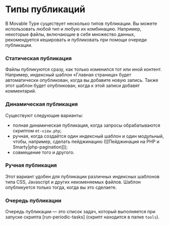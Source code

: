 # Типы публикаций

В Movable Type существует несколько типов публикации. Вы можете использовать любой тип и любую их комбинацию. Например, некоторые файлы, включающие в себя множество данных, рекомендуется кешировать и публиковать при помощи очереди публикации.

### Статическая публикация

Файлы публикуются сразу, как только изменился тот или иной контент. Например, индексный шаблон «Главная страница» будет автоматически опубликован, когда вы добавите новую запись. Также этот шаблон будет опубликован, когда к этой записи добавят комментарий.

### Динамическая публикация

Существуют следующие варианты:

* полная динамическая публикация, когда запросы обрабатываются скриптом `mt-view.php`;
* ручная, когда создаётся один индексный шаблон и один модульный, чтобы, например, сделать пейджинацию ([[Пейджинация на PHP и Smarty|php-pagination]]);
* совмещение того и другого.

### Ручная публикация
Этот вариант удобен для публикации различных индексных шаблонов типа CSS, Javascript и других неизменяемых файлов. Шаблон опубликуется только тогда, когда вы это сделаете.

### Очередь публикации

Очередь публикации — это список задач, который выполняется при запуске скрипта [run-periodic-tasks] (скрипт находится в папке `tools`).

